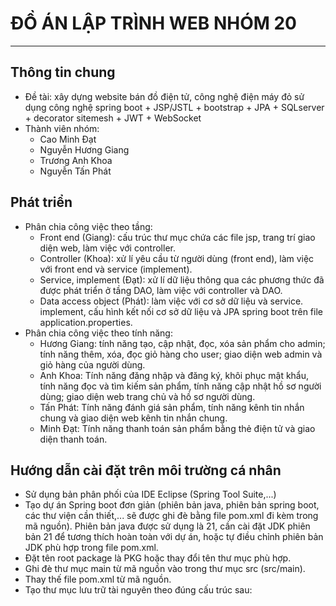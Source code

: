 # ĐỒ ÁN LẬP TRÌNH WEB NHÓM 20
----------------------------------
## Thông tin chung
* Đề tài: xây dựng website bán đồ điện tử, công nghệ điện máy đỏ sử dụng công nghệ spring boot + JSP/JSTL + bootstrap + JPA + SQLserver + decorator sitemesh + JWT + WebSocket
* Thành viên nhóm:
  * Cao Minh Đạt
  * Nguyễn Hương Giang
  * Trương Anh Khoa
  * Nguyễn Tấn Phát
 
## Phát triển
* Phân chia công việc theo tầng:
  * Front end (Giang): cấu trúc thư mục chứa các file jsp, trang trí giao diện web, làm việc với controller.
  * Controller (Khoa): xử lí yêu cầu từ người dùng (front end), làm việc với front end và service (implement).
  * Service, implement (Đạt): xử lí dữ liệu thông qua các phương thức đã được phát triển ở tầng DAO, làm việc với controller và DAO.
  * Data access object (Phát): làm việc với cơ sở dữ liệu và service. implement, cấu hình kết nối cơ sở dữ liệu và JPA spring boot trên file application.properties.
* Phân chia công việc theo tính năng:
  * Hương Giang: tính năng tạo, cập nhật, đọc, xóa sản phẩm cho admin; tính năng thêm, xóa, đọc giỏ hàng cho user; giao diện web admin và giỏ hàng của người dùng.
  * Anh Khoa: Tính năng đăng nhập và đăng ký, khôi phục mật khẩu, tính năng đọc và tìm kiếm sản phẩm, tính năng cập nhật hồ sơ người dùng; giao diện web trang chủ và hồ sơ người dùng.
  * Tấn Phát: Tính năng đánh giá sản phẩm, tính năng kênh tin nhắn chung và giao diện web kênh tin nhắn chung.
  * Minh Đạt: Tính năng thanh toán sản phẩm bằng thẻ điện tử và giao diện thanh toán.

## Hướng dẫn cài đặt trên môi trường cá nhân
* Sử dụng bản phân phối của IDE Eclipse (Spring Tool Suite,...)
* Tạo dự án Spring boot đơn giản (phiên bản java, phiên bản spring boot, các thư viện cần thiết,... sẽ được ghi đè bằng file pom.xml đi kèm trong mã nguồn). Phiên bản java được sử dụng là 21, cần cài đặt JDK phiên bản 21 để tương thích hoàn toàn với dự án, hoặc tự điều chỉnh phiên bản JDK phù hợp trong file pom.xml.
* Đặt tên root package là PKG hoặc thay đổi tên thư mục phù hợp.
* Ghi đè thư mục main từ mã nguồn vào trong thư mục src (src/main).
* Thay thế file pom.xml từ mã nguồn.
* Tạo thư mục lưu trữ tài nguyên theo đúng cấu trúc sau:

